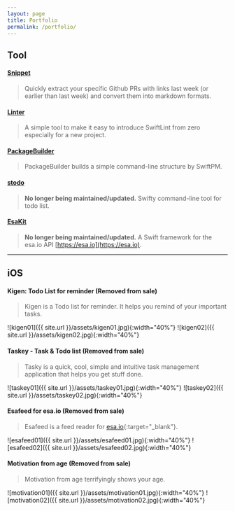 ```yaml
---
layout: page
title: Portfolio
permalink: /portfolio/
---
```


## Tool

#### [Snippet](https://github.com/pixyzehn/Snippet)

> Quickly extract your specific Github PRs with links last week (or earlier than last week) and convert them into markdown formats.

#### [Linter](https://github.com/pixyzehn/Linter)

> A simple tool to make it easy to introduce SwiftLint from zero especially for a new project.

#### [PackageBuilder](https://github.com/pixyzehn/PackageBuilder)

> PackageBuilder builds a simple command-line structure by SwiftPM.

#### [stodo](https://github.com/pixyzehn/stodo)

> **No longer being maintained/updated.**
> Swifty command-line tool for todo list.

#### [EsaKit](https://github.com/pixyzehn/EsaKit)

> **No longer being maintained/updated.**
> A Swift framework for the esa.io API [https://esa.io](https://esa.io).

---

## iOS

#### Kigen: Todo List for reminder (**Removed from sale**)

> Kigen is a Todo list for reminder. It helps you remind of your important tasks.

![kigen01]({{ site.url }}/assets/kigen01.jpg){:width="40%"}
![kigen02]({{ site.url }}/assets/kigen02.jpg){:width="40%"}

#### Taskey - Task & Todo list (**Removed from sale**)

> Tasky is a quick, cool, simple and intuitive task management application that helps you get stuff done.

![taskey01]({{ site.url }}/assets/taskey01.jpg){:width="40%"}
![taskey02]({{ site.url }}/assets/taskey02.jpg){:width="40%"}

#### Esafeed for esa.io (**Removed from sale**)

> Esafeed is a feed reader for [esa.io](https://esa.io/){:target="_blank"}.

![esafeed01]({{ site.url }}/assets/esafeed01.jpg){:width="40%"}
![esafeed02]({{ site.url }}/assets/esafeed02.jpg){:width="40%"}

#### Motivation from age (**Removed from sale**)

> Motivation from age terrifyingly shows your age.

![motivation01]({{ site.url }}/assets/motivation01.jpg){:width="40%"}
![motivation02]({{ site.url }}/assets/motivation02.jpg){:width="40%"}
